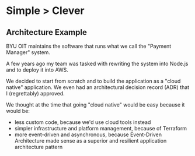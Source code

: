 
# Simple > Clever

## Architecture Example

BYU OIT maintains the software that runs what we call the "Payment Manager" system.

A few years ago my team was tasked with rewriting the system into Node.js and to deploy it into AWS.

We decided to start from scratch and to build the application as a "cloud native" application.
We even had an architectural decision record (ADR) that I (regrettably) approved.

We thought at the time that going "cloud native" would be easy because it would be:
* less custom code, because we'd use cloud tools instead
* simpler infrastructure and platform management, because of Terraform
* more event-driven and asynchronous, because Event-Driven Architecture made sense as a superior and resilient application architecture pattern
